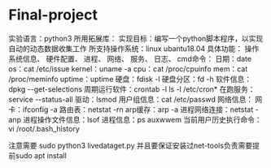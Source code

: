 # Final-project
实验语言：python3
所用拓展库：
实现目标：编写一个python脚本程序，以实现自动的动态数据收集工作
所支持操作系统：linux ubantu18.04
具体功能：
    操作系统信息、
    硬件配置、
    进程、
    网络、
    服务、
    日志、
cmd命令：
    日期：date
    os：cat /etc/issue
    kernel：uname -a
    cpu：cat /proc/cpuinfo
    mem：cat /proc/meminfo
    uptime：uptime
    硬盘：fdisk -l
    硬盘分区：fd -h
    软件信息：dpkg --get-selections
    周期运行软件：crontab -l
               ls -l /etc/cron*
    在跑服务：service --status-all
    驱动：lsmod
    用户组信息：cat /etc/passwd
    网络信息：
    网卡：ifconfig -a
    路由表：netstat -rn
    arp缓存：arp -a
    进程网络连接：netstat -anp
    进程操作文件信息：lsof
    进程信息：ps auxwwem
    当前用户历史执行命令：vi /root/.bash_history

注意需要
    sudo python3 livedataget.py
    并且要保证安装过net-tools负责需要提前sudo apt install
